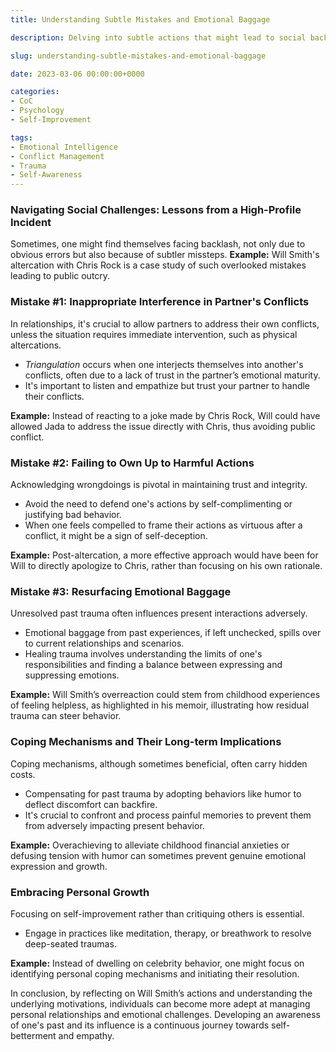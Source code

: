 ```yaml
---
title: Understanding Subtle Mistakes and Emotional Baggage

description: Delving into subtle actions that might lead to social backlash and how unresolved emotional trauma impacts behavior.

slug: understanding-subtle-mistakes-and-emotional-baggage

date: 2023-03-06 00:00:00+0000

categories:
- CoC
- Psychology
- Self-Improvement

tags:
- Emotional Intelligence
- Conflict Management
- Trauma
- Self-Awareness
---
```


### Navigating Social Challenges: Lessons from a High-Profile Incident

Sometimes, one might find themselves facing backlash, not only due to obvious errors but also because of subtler missteps. **Example:** Will Smith's altercation with Chris Rock is a case study of such overlooked mistakes leading to public outcry.

### Mistake #1: Inappropriate Interference in Partner's Conflicts

In relationships, it's crucial to allow partners to address their own conflicts, unless the situation requires immediate intervention, such as physical altercations.

- *Triangulation* occurs when one interjects themselves into another's conflicts, often due to a lack of trust in the partner’s emotional maturity.
- It's important to listen and empathize but trust your partner to handle their conflicts.

**Example:** Instead of reacting to a joke made by Chris Rock, Will could have allowed Jada to address the issue directly with Chris, thus avoiding public conflict.

### Mistake #2: Failing to Own Up to Harmful Actions

Acknowledging wrongdoings is pivotal in maintaining trust and integrity.

- Avoid the need to defend one's actions by self-complimenting or justifying bad behavior.
- When one feels compelled to frame their actions as virtuous after a conflict, it might be a sign of self-deception.

**Example:** Post-altercation, a more effective approach would have been for Will to directly apologize to Chris, rather than focusing on his own rationale.

### Mistake #3: Resurfacing Emotional Baggage

Unresolved past trauma often influences present interactions adversely.

- Emotional baggage from past experiences, if left unchecked, spills over to current relationships and scenarios.
- Healing trauma involves understanding the limits of one's responsibilities and finding a balance between expressing and suppressing emotions.

**Example:** Will Smith’s overreaction could stem from childhood experiences of feeling helpless, as highlighted in his memoir, illustrating how residual trauma can steer behavior.

### Coping Mechanisms and Their Long-term Implications

Coping mechanisms, although sometimes beneficial, often carry hidden costs.

- Compensating for past trauma by adopting behaviors like humor to deflect discomfort can backfire.
- It's crucial to confront and process painful memories to prevent them from adversely impacting present behavior.

**Example:** Overachieving to alleviate childhood financial anxieties or defusing tension with humor can sometimes prevent genuine emotional expression and growth.

### Embracing Personal Growth

Focusing on self-improvement rather than critiquing others is essential.

- Engage in practices like meditation, therapy, or breathwork to resolve deep-seated traumas.

**Example:** Instead of dwelling on celebrity behavior, one might focus on identifying personal coping mechanisms and initiating their resolution.

In conclusion, by reflecting on Will Smith’s actions and understanding the underlying motivations, individuals can become more adept at managing personal relationships and emotional challenges. Developing an awareness of one's past and its influence is a continuous journey towards self-betterment and empathy.
